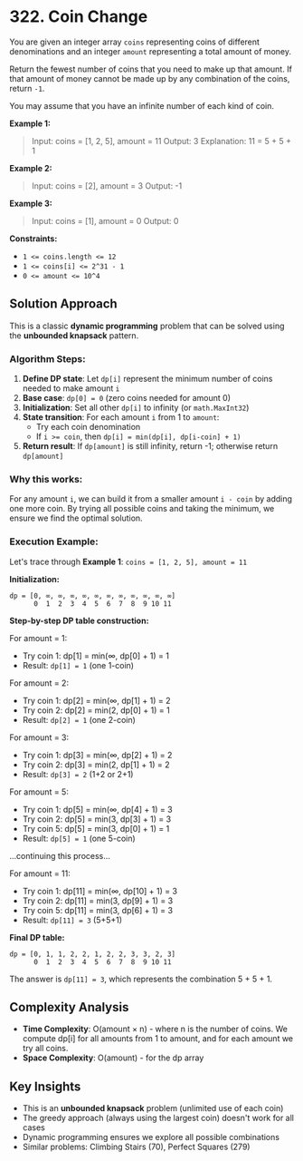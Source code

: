 # 322. Coin Change

You are given an integer array `coins` representing coins of different denominations and an integer `amount` representing a total amount of money.

Return the fewest number of coins that you need to make up that amount. If that amount of money cannot be made up by any combination of the coins, return `-1`.

You may assume that you have an infinite number of each kind of coin.

**Example 1:**

> Input: coins = [1, 2, 5], amount = 11
> Output: 3
> Explanation: 11 = 5 + 5 + 1

**Example 2:**

> Input: coins = [2], amount = 3
> Output: -1

**Example 3:**

> Input: coins = [1], amount = 0
> Output: 0

**Constraints:**

- `1 <= coins.length <= 12`
- `1 <= coins[i] <= 2^31 - 1`
- `0 <= amount <= 10^4`

## Solution Approach

This is a classic **dynamic programming** problem that can be solved using the **unbounded knapsack** pattern.

### Algorithm Steps:

1. **Define DP state**: Let `dp[i]` represent the minimum number of coins needed to make amount `i`
2. **Base case**: `dp[0] = 0` (zero coins needed for amount 0)
3. **Initialization**: Set all other `dp[i]` to infinity (or `math.MaxInt32`)
4. **State transition**: For each amount `i` from 1 to `amount`:
   - Try each coin denomination
   - If `i >= coin`, then `dp[i] = min(dp[i], dp[i-coin] + 1)`
5. **Return result**: If `dp[amount]` is still infinity, return -1; otherwise return `dp[amount]`

### Why this works:

For any amount `i`, we can build it from a smaller amount `i - coin` by adding one more coin. By trying all possible coins and taking the minimum, we ensure we find the optimal solution.

### Execution Example:

Let's trace through **Example 1**: `coins = [1, 2, 5], amount = 11`

**Initialization:**
```
dp = [0, ∞, ∞, ∞, ∞, ∞, ∞, ∞, ∞, ∞, ∞, ∞]
      0  1  2  3  4  5  6  7  8  9 10 11
```

**Step-by-step DP table construction:**

For amount = 1:
- Try coin 1: dp[1] = min(∞, dp[0] + 1) = 1
- Result: `dp[1] = 1` (one 1-coin)

For amount = 2:
- Try coin 1: dp[2] = min(∞, dp[1] + 1) = 2
- Try coin 2: dp[2] = min(2, dp[0] + 1) = 1
- Result: `dp[2] = 1` (one 2-coin)

For amount = 3:
- Try coin 1: dp[3] = min(∞, dp[2] + 1) = 2
- Try coin 2: dp[3] = min(2, dp[1] + 1) = 2
- Result: `dp[3] = 2` (1+2 or 2+1)

For amount = 5:
- Try coin 1: dp[5] = min(∞, dp[4] + 1) = 3
- Try coin 2: dp[5] = min(3, dp[3] + 1) = 3
- Try coin 5: dp[5] = min(3, dp[0] + 1) = 1
- Result: `dp[5] = 1` (one 5-coin)

...continuing this process...

For amount = 11:
- Try coin 1: dp[11] = min(∞, dp[10] + 1) = 3
- Try coin 2: dp[11] = min(3, dp[9] + 1) = 3
- Try coin 5: dp[11] = min(3, dp[6] + 1) = 3
- Result: `dp[11] = 3` (5+5+1)

**Final DP table:**
```
dp = [0, 1, 1, 2, 2, 1, 2, 2, 3, 3, 2, 3]
      0  1  2  3  4  5  6  7  8  9 10 11
```

The answer is `dp[11] = 3`, which represents the combination 5 + 5 + 1.

## Complexity Analysis

- **Time Complexity**: O(amount × n) - where n is the number of coins. We compute dp[i] for all amounts from 1 to amount, and for each amount we try all coins.
- **Space Complexity**: O(amount) - for the dp array

## Key Insights

- This is an **unbounded knapsack** problem (unlimited use of each coin)
- The greedy approach (always using the largest coin) doesn't work for all cases
- Dynamic programming ensures we explore all possible combinations
- Similar problems: Climbing Stairs (70), Perfect Squares (279)
